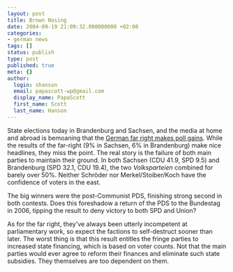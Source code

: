 ```yaml
---
layout: post
title: Brown Nosing
date: 2004-09-19 21:09:32.000000000 +02:00
categories:
- german news
tags: []
status: publish
type: post
published: true
meta: {}
author:
  login: shanson
  email: papascott-wp@gmail.com
  display_name: PapaScott
  first_name: Scott
  last_name: Hanson
---
```

<p>State elections today in Brandenburg and Sachsen, and the media at home and abroad is bemoaning that the <a href="http://news.bbc.co.uk/2/hi/europe/3669974.stm" title="BBC NEWS | Europe">German far right makes poll gains</a>. While the results of the far-right (9% in Sachsen, 6% in Brandenburg) make nice headlines, they miss the point. The real story is the failure of both main parties to maintain their ground. In both Sachsen (CDU 41.9, SPD 9.5) and Brandenburg (SPD 32.1, CDU 19.4), the two <em>Volksparteien</em> combined for barely over 50%. Neither Schröder nor Merkel/Stoiber/Koch have the confidence of voters in the east.</p>
<p>The big winners were the post-Communist PDS, finishing strong second in both contests. Does this foreshadow a return of the PDS to the Bundestag in 2006, tipping the result to deny victory to both SPD and Union?</p>
<p>As for the far right, they've always been utterly incompetent at parliamentary work, so expect the factions to self-destruct sooner than later. The worst thing is that this result entitles the fringe parties to increased state financing, which is based on voter counts. Not that the main parties would ever agree to reform their finances and eliminate such state subsidies. They themselves are too dependent on them.</p>
